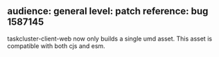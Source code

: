 audience: general
level: patch
reference: bug 1587145
---
taskcluster-client-web now only builds a single umd asset. This asset is
compatible with both cjs and esm.
